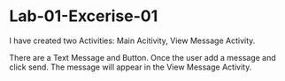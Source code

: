 # Lab-01-Excerise-01


I have created two Activities: Main Acitivity, View Message Activity.

There are a Text Message and Button. Once the user add a message and click send. The message will appear in the View Message Activity.



